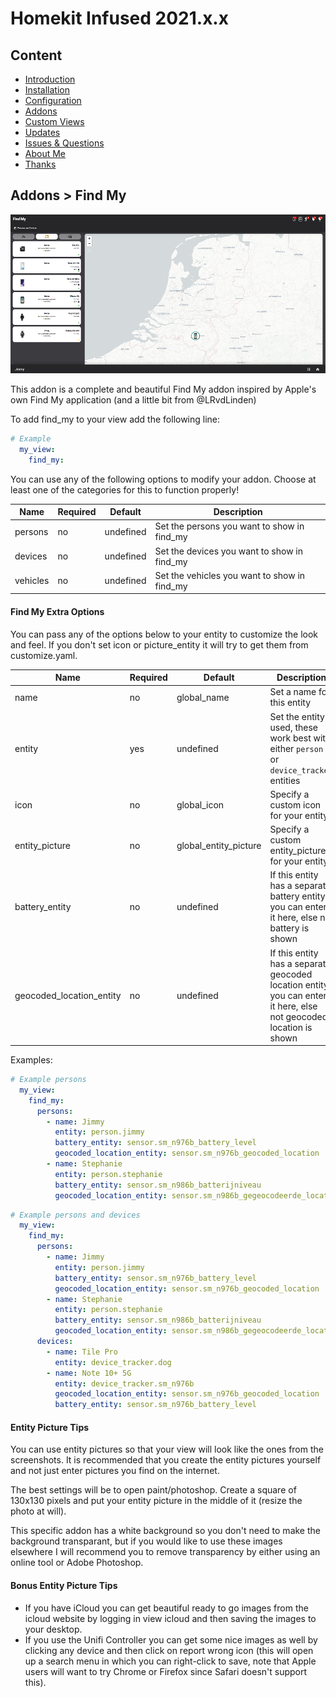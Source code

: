 # Homekit Infused 2021.x.x

## Content
- [Introduction](../index.md)
- [Installation](../installation.md)
- [Configuration](../configuration.md)
- [Addons](../addons.md)
- [Custom Views](../custom_views.md)
- [Updates](../updates.md)
- [Issues & Questions](../issues.md)
- [About Me](../about.md)
- [Thanks](../thanks.md)

## Addons > Find My

![view screenshot](../images/find-my-addon.png)

This addon is a complete and beautiful Find My addon inspired by Apple's own Find My application (and a little bit from @LRvdLinden)

To add find_my to your view add the following line:

```yaml
# Example
  my_view:
    find_my:
```

You can use any of the following options to modify your addon. Choose at least one of the categories for this to function properly!

| Name | Required | Default | Description |
|----------------------------------|-------------|----------------------|-----------------------------------------------------------------------------------------------------------------------------------------------------------------------------------|
| persons | no | undefined | Set the persons you want to show in find_my |
| devices | no | undefined | Set the devices you want to show in find_my |
| vehicles | no | undefined | Set the vehicles you want to show in find_my |

#### Find My Extra Options
You can pass any of the options below to your entity to customize the look and feel. If you don't set icon or picture_entity it will try to get them from customize.yaml.

| Name | Required | Default | Description |
|----------------------------------|-------------|----------------------|-----------------------------------------------------------------------------------------------------------------------------------------------------------------------------------|
| name | no | global_name | Set a name for this entity |
| entity | yes | undefined | Set the entity used, these work best with either `person` or `device_tracker` entities |
| icon | no | global_icon | Specify a custom icon for your entity |
| entity_picture | no | global_entity_picture | Specify a custom entity_picture for your entity |
| battery_entity | no | undefined | If this entity has a separate battery entity you can enter it here, else no battery is shown |
| geocoded_location_entity | no | undefined | If this entity has a separate geocoded location entity you can enter it here, else not geocoded location is shown |

Examples:

```yaml
# Example persons
  my_view:
    find_my:
      persons:
        - name: Jimmy
          entity: person.jimmy
          battery_entity: sensor.sm_n976b_battery_level
          geocoded_location_entity: sensor.sm_n976b_geocoded_location
        - name: Stephanie
          entity: person.stephanie
          battery_entity: sensor.sm_n986b_batterijniveau
          geocoded_location_entity: sensor.sm_n986b_gegeocodeerde_locatie
```
```yaml
# Example persons and devices
  my_view:
    find_my:
      persons:
        - name: Jimmy
          entity: person.jimmy
          battery_entity: sensor.sm_n976b_battery_level
          geocoded_location_entity: sensor.sm_n976b_geocoded_location
        - name: Stephanie
          entity: person.stephanie
          battery_entity: sensor.sm_n986b_batterijniveau
          geocoded_location_entity: sensor.sm_n986b_gegeocodeerde_locatie
      devices:
        - name: Tile Pro
          entity: device_tracker.dog
        - name: Note 10+ 5G
          entity: device_tracker.sm_n976b
          geocoded_location_entity: sensor.sm_n976b_geocoded_location
          battery_entity: sensor.sm_n976b_battery_level
```


#### Entity Picture Tips
You can use entity pictures so that your view will look like the ones from the screenshots. It is recommended that you create the entity pictures yourself and not just enter pictures you find on the internet.

The best settings will be to open paint/photoshop. Create a square of 130x130 pixels and put your entity picture in the middle of it (resize the photo at will).

This specific addon has a white background so you don't need to make the background transparant, but if you would like to use these images elsewhere I will recommend you to remove transparency by either using an online tool or Adobe Photoshop.

#### Bonus Entity Picture Tips
- If you have iCloud you can get beautiful ready to go images from the icloud website by logging in view icloud and then saving the images to your desktop.
- If you use the Unifi Controller you can get some nice images as well by clicking any device and then click on report wrong icon (this will open up a search menu in which you can right-click to save, note that Apple users will want to try Chrome or Firefox since Safari doesn't support this).
